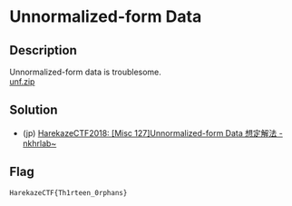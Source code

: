 # Unnormalized-form Data

## Description

Unnormalized-form data is troublesome.  
[unf.zip](attachments/unf.zip)

## Solution

- (jp) [HarekazeCTF2018: [Misc 127]Unnormalized-form Data 想定解法 - nkhrlab~](http://nkhrlab.hatenablog.com/entry/2018/02/11/183957)

## Flag

```
HarekazeCTF{Th1rteen_0rphans}
```